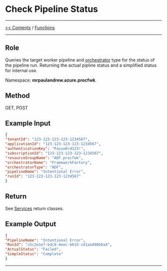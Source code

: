 # Check Pipeline Status

___
[<< Contents](/procfwk/contents) / [Functions](/procfwk/functions)

___

## Role

Queries the target worker pipeline and [orchestrator](/procfwk/orchestrators) type for the status of the pipeline run. Returning the actual pipline status and a simplified status for internal use.

Namespace: __mrpaulandrew.azure.procfwk__.

## Method

GET, POST

## Example Input

```json
{
"tenantId": "123-123-123-123-1234567",
"applicationId": "123-123-123-123-1234567",
"authenticationKey": "Passw0rd123!",
"subscriptionId": "123-123-123-123-1234567",
"resourceGroupName": "ADF.procfwk",
"orchestratorName": "FrameworkFactory",
"orchestratorType": "ADF",
"pipelineName": "Intentional Error",
"runId": "123-123-123-123-1234567"
}
```

## Return

See [Services](/procfwk/services) return classes.

## Example Output

```json
{
"PipelineName": "Intentional Error",
"RunId": "c5c2e1e7-bdc8-4eec-b015-cd1aa498b0a4",
"ActualStatus": "Failed",
"SimpleStatus": "Complete"
}
```

___